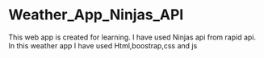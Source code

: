# Weather_App_Ninjas_API
This web app is created for learning. I have used Ninjas api from rapid api.
In this weather app I have used Html,boostrap,css and js
